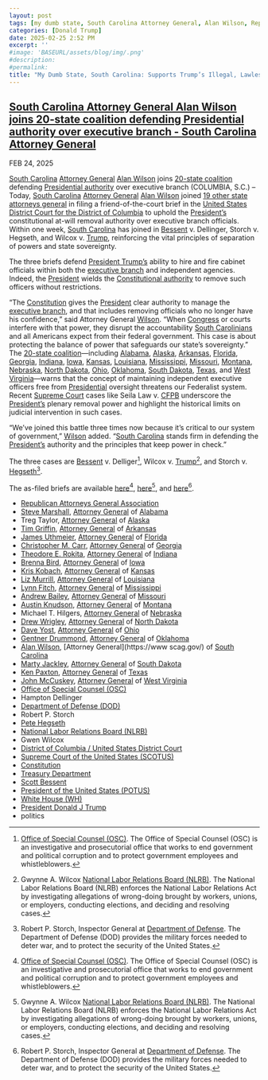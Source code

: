 ```yaml
---
layout: post
tags: [my dumb state, South Carolina Attorney General, Alan Wilson, Republican Attorneys General Association, Steve Marshall, Attorney General of Alabama, Treg Taylor, Attorney General of Alaska, Tim Griffin, Attorney General of Arkansas, James Uthmeier, Attorney General of Florida, Christopher M. Carr, Attorney General of Georgia, Theodore E. Rokita, Attorney General of Indiana, Brenna Bird, Attorney General of Iowa, Kris Kobach, Attorney General of Kansas, Liz Murrill, Attorney General of Louisiana, Lynn Fitch, Attorney General of Mississippi, Andrew Bailey, Attorney General of Missouri, Austin Knudson,Attorney General of Montana, Michael T. Hilgers, Attorney General of Nebraska, Drew Wrigley, Attorney General of North Dakota, Dave Yost, Attorney General of Ohio, Gentner Drummond, Attorney General of Oklahoma, Alan Wilson, Attorney General of South Carolina, Marty Jackley, Attorney General of South Dakota, Ken Paxton, Attorney General of Texas, John McCuskey, Attorney General of West Virginia, Office of Special Counsel (OSC), Hampton Dellinger, Department of Defense (DOD), Robert P. Storch, Pete Hegseth, National Labor Relations Board (NLRB), Gwen Wilcox, District of Columbia / United States District Court, Supreme Court of the United States (SCOTUS), Constitution, Treasury Department, Scott Bessent, President of the United States (POTUS), White House (WH), politics]
categories: [Donald Trump]
date: 2025-02-25 2:52 PM
excerpt: ''
#image: 'BASEURL/assets/blog/img/.png'
#description:
#permalink:
title: "My Dumb State, South Carolina: Supports Trump’s Illegal, Lawless Firings Of Government Watchdogs"
---
```



## [South Carolina Attorney General Alan Wilson joins 20-state coalition defending Presidential authority over executive branch - South Carolina Attorney General](https://www.scag.gov/about-the-office/news/south-carolina-attorney-general-alan-wilson-joins-20-state-coalition-defending-presidential-authority-over-executive-branch/)

FEB 24, 2025

[South Carolina](https://www.sc.gov/) [Attorney General](https://www.scag.gov/) [Alan Wilson](https://www.scag.gov/about-the-office/meet-the-attorney-general/) joins [20-state coalition](https://republicanags.com/) defending [Presidential authority](https://www.whitehouse.gov/) over executive branch
(COLUMBIA, S.C.) – Today, [South Carolina](https://www.sc.gov/) [Attorney General](https://www.scag.gov/) [Alan Wilson](https://www.scag.gov/about-the-office/meet-the-attorney-general/) joined [19 other state attorneys general](https://republicanags.com/) in filing a friend-of-the-court brief in the [United States](https://www.usa.gov/) [District Court for the District of Columbia](https://www.dcd.uscourts.gov/) to uphold the [President’s](https://www.whitehouse.gov/) constitutional at-will removal authority over executive branch officials. Within one week, [South Carolina](https://www.sc.gov/) has joined in [Bessent](https://home.treasury.gov/about/general-information/officials/scott-bessent) v. Dellinger, Storch v. Hegseth, and Wilcox v. [Trump](https://www.whitehouse.gov/), reinforcing the vital principles of separation of powers and state sovereignty.

The three briefs defend [President Trump’s](https://www.whitehouse.gov/) ability to hire and fire cabinet officials within both the [executive branch](https://www.whitehouse.gov/) and independent agencies. Indeed, the [President](https://www.whitehouse.gov/)
 wields the [Constitutional authority](https://constitution.congress.gov/) to remove such officers without restrictions.

“The [Constitution](https://constitution.congress.gov/) gives the [President](https://www.whitehouse.gov/) clear authority to manage the [executive branch](https://www.whitehouse.gov/), and that includes removing officials who no longer have his confidence,” said Attorney General [Wilson](https://www.scag.gov/about-the-office/meet-the-attorney-general/). “When [Congress](https://www.congress.gov/) or courts interfere with that power, they disrupt the accountability [South Carolinians](www.sc.gov/) and all Americans expect from their federal government. This case is about protecting the balance of power that safeguards our state’s sovereignty.”
The [20-state coalition](https://republicanags.com/)—including [Alabama](https://www.alabamaag.gov/), [Alaska](https://law.alaska.gov/department/about.html), [Arkansas](https://arkansasag.gov/), [Florida](https://www.myfloridalegal.com/), [Georgia](https://law.georgia.gov/), [Indiana](https://www.in.gov/attorneygeneral/), [Iowa](https://www.iowaattorneygeneral.gov/j), [Kansas](https://www.ag.ks.gov/), [Louisiana](https://ag.louisiana.gov/), [Mississippi](https://www.ms.gov/Agencies/attorney-general), [Missouri](https://ago.mo.gov/), [Montana](https://dojmt.gov/), [Nebraska](https://ago.nebraska.gov/), [North Dakota](https://attorneygeneral.nd.gov/), [Ohio](https://www.ohioattorneygeneral.gov/), [Oklahoma](https://oklahoma.gov/oag.html), [South Dakota](https://atg.sd.gov/#gsc.tab=0), [Texas](https://www.texasattorneygeneral.gov/), and [West Virginia](https://ago.wv.gov/Pages/default.aspx)—warns that the concept of maintaining independent executive officers free from [Presidential](https://www.whitehouse.gov/) oversight threatens our Federalist system. Recent [Supreme Court](https://www.supremecourt.gov/) cases like Seila Law v. [CFPB](https://www.cfpb.gov/)  underscore the [President’s](https://www.whitehouse.gov/) plenary removal power and highlight the historical limits on judicial intervention in such cases.


“We’ve joined this battle three times now because it’s critical to our system of government,” [Wilson](https://www.scag.gov/about-the-office/meet-the-attorney-general/) added. “[South Carolina](https://www.sc.gov/) stands firm in defending the [President’s](https://,www.whitehouse.gov/) authority and the principles that keep power in check.”

The three cases are [Bessent](https://home.treasury.gov/about/general-information/officials/scott-bessent) v. Delliger[^1101], Wilcox v. [Trump](https://www.whitehouse.gov/administration/donald-j-trump/)[^1201], and Storch v. [Hegseth](https://www.defense.gov/About/Biographies/Biography/Article/4040890/hon-pete-hegseth/)[^1301].

The as-filed briefs are available [here](https://www.scag.gov/media/onaat03s/dellinger-amicus-brief-final.pdf)[^1101], [here](https://www.scag.gov/media/znfepbrs/wilcox-amicus-brief-of-florida-and-19-states-2-21-25.pdf)[^1201], and [here](https://www.scag.gov/media/0w2doede/storch-amicus-brief-of-florida-and-19-other-states-in-support-of-defendants.pdf)[^1301].

[^1101]: [Office of Special Counsel (OSC)](https://osc.gov/). The Office of Special Counsel (OSC) is an investigative and prosecutorial office that works to end government and political corruption and to protect government employees and whistleblowers.

[^1201]: Gwynne A. Wilcox[^1202] [National Labor Relations Board (NLRB)](https://www.nlrb.gov/). The National Labor Relations Board (NLRB) enforces the National Labor Relations Act by investigating allegations of wrong-doing brought by workers, unions, or employers, conducting elections, and deciding and resolving cases.

[^1202]: The Board has five Members and primarily acts as a quasi-judicial body in deciding cases on the basis of formal records in administrative proceedings. Board Members are appointed by the President to [5-year terms, with Senate consent, the term of one Member expiring each year](https://www.nlrb.gov/about-nlrb/who-we-are/the-board). Gwen Wilcox term does not end until August 27, 2028. This is another blatant example of [Trump](https://www.whitehouse.gov/administration/donald-j-trump/u) ignoring laws.

[^1301]: Robert P. Storch, Inspector General at [Department of Defense](https://www.defense.gov/). The Department of Defense (DOD) provides the military forces needed to deter war, and to protect the security of the United States. 

- [Republican Attorneys General Association](https://republicanags.com/)
- [Steve Marshall](https://www.alabamaag.gov/about/), [Attorney General](https://www.alabamaag.gov/) of [Alabama](https://www.alabama.gov/)
- Treg Taylor, [Attorney General](https://law.alaska.gov/department/about.html) of [Alaska](https://www.alaska.gov/)
- [Tim Griffin](https://arkansasag.gov/meet-tim/), [Attorney General](https://arkansasag.gov/) of [Arkansas](https://www.az.gov/)
- [James Uthmeier](https://www.myfloridalegal.com/ag-bio), [Attorney General](https://www.myfloridalegal.com/) of [Florida](https://www.myflorida.com/)
- [Christopher M. Carr](https://georgia.gov/chris-carr), [Attorney General](https://law.georgia.gov/) of [Georgia](https://georgia.gov/)
- [Theodore E. Rokita](https://www.in.gov/attorneygeneral/about-the-office/about-the-attorney-general/), [Attorney General](https://www.in.gov/attorneygeneral/) of [Indiana](https://www.in.gov/)
- [Brenna Bird](https://www.iowaattorneygeneral.gov/about-us/about-attorney-general-brenna-bird), [Attorney General](https://www.iowaattorneygeneral.gov/) of [Iowa](https://www.iowa.gov/)
- [Kris Kobach](https://www.ag.ks.gov/about-us/attorney-general-kris-w-kobach), [Attorney General](https://www.ag.ks.gov/) of [Kansas](https://www.kansas.gov/)
- [Liz Murrill](https://ag.louisiana.gov/About), [Attorney General](https://ag.louisiana.gov/) of [Louisiana](https://www.louisiana.gov/)
- [Lynn Fitch](https://attorneygenerallynnfitch.com/), [Attorney General](https://www.ms.gov/Agencies/attorney-general) of [Mississippi](https://www.ms.gov/)
- [Andrew Bailey](https://ago.mo.gov/about-us/about-ag-bailey/), [Attorney General](https://ago.mo.gov/) of [Missouri](https://www.mo.gov/)
- [Austin Knudson](https://dojmt.gov/attorney-generals-office/about-austin-knudsen/), [Attorney General](https://dojmt.gov/) of [Montana](https://www.mt.gov/)
- Michael T. Hilgers, [Attorney General](https://ago.nebraska.gov/) of [Nebraska](https://www.nebraska.gov/)
- [Drew Wrigley](https://attorneygeneral.nd.gov/attorney-generals-office/), [Attorney General](https://attorneygeneral.nd.gov/) of [North Dakota](https://www.nd.gov/)
- [Dave Yost](https://www.ohioattorneygeneral.gov/About-AG/Dave-Yost), [Attorney General](https://www.ohioattorneygeneral.gov/) of [Ohio](https://ohio.gov/)
- [Gentner Drummond](https://oklahoma.gov/oag/about/bio.html), [Attorney General](https://oklahoma.gov/oag.html) of [Oklahoma](https://oklahoma.gov/)
- [Alan Wilson](https://www.scag.gov/about-the-office/meet-the-attorney-general/), [Attorney General](https://www scag.gov/) of [South Carolina](https://www.sc.gov/)
- [Marty Jackley](https://atg.sd.gov/OurOffice/bio.aspx#gsc.tab=0), [Attorney General](https://atg.sd.gov/#gsc.tab=0) of [South Dakota](https://www.sd.gov/)
- [Ken Paxton](https://www.texasattorneygeneral.gov/about-office), [Attorney General](https://www.texasattorneygeneral.gov/) of [Texas](https://www.texas.gov/)
- [John McCuskey](https://ago.wv.gov/about/Pages/Meet-The-Attorney-General.aspx), [Attorney General](https://ago.wv.gov/Pages/default.aspx) of [West Virginia](https://www.wv.gov/)
- [Office of Special Counsel (OSC)](https://osc.gov/)
- Hampton Dellinger 
- [Department of Defense (DOD)](https://www.defense.gov/)
- Robert P. Storch
- [Pete Hegseth](https://www.defense.gov/About/Biographies/Biography/Article/4040890/hon-pete-hegseth/)
- [National Labor Relations Board (NLRB)](https://www.nlrb.gov/)
- Gwen Wilcox 
- [District of Columbia / United States District Court](https://www.dcd.uscourts.gov/)
- [Supreme Court of the United States (SCOTUS)](https://www.supremecourt.giv/)
- [Constitution](https://constitution.congress.gov/)
- [Treasury Department](https://home.treasury.gov/)
- [Scott Bessent](https://home.treasury.gov/about/general-information/officials/scott-bessent)
- [President of the United States (POTUS)](https://www.whitehouse.gov/)
- [White House (WH)](https://www.whitehouse.gov/)
- [President Donald J Trump](https://www.whitehouse.gov/administration/donald-j-trump/)
- politics
